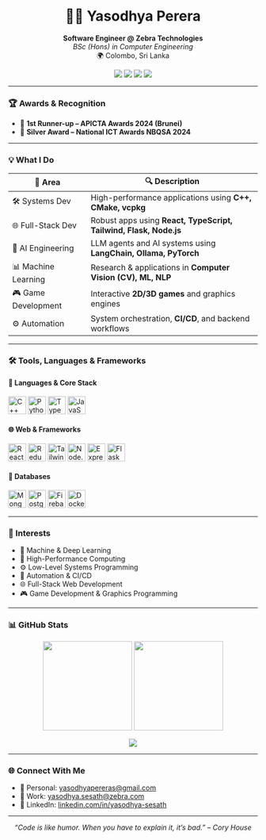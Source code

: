 <h1 align="center">👩‍💻 Yasodhya Perera</h1>
<p align="center">
  <b>Software Engineer @ Zebra Technologies</b><br>
  <i>BSc (Hons) in Computer Engineering</i><br>
  🌍 Colombo, Sri Lanka
</p>

<p align="center">
  <a href="mailto:yasodhyapereras@gmail.com"><img src="https://img.shields.io/badge/email-yasodhyapereras@gmail.com-red?style=flat-square&logo=gmail"></a>
  <a href="mailto:yasodhya.sesath@zebra.com"><img src="https://img.shields.io/badge/email-zebra--work-blue?style=flat-square&logo=microsoftoutlook"></a>
  <a href="https://www.linkedin.com/in/yasodhya-sesath/"><img src="https://img.shields.io/badge/LinkedIn-Profile-blue?style=flat-square&logo=linkedin"></a>
  <img src="https://komarev.com/ghpvc/?username=yasodhyassp30&color=green" />
</p>

---

### 🏆 Awards & Recognition

- 🥈 **1st Runner-up – APICTA Awards 2024 (Brunei)**
- 🥈 **Silver Award – National ICT Awards NBQSA 2024**

---

### 💡 What I Do

| 💼 Area               | 🔍 Description                                                                 |
|----------------------|---------------------------------------------------------------------------------|
| 🛠️ Systems Dev        | High-performance applications using **C++, CMake, vcpkg**                      |
| 🌐 Full-Stack Dev     | Robust apps using **React, TypeScript, Tailwind, Flask, Node.js**              |
| 🧠 AI Engineering     | LLM agents and AI systems using **LangChain, Ollama, PyTorch**                 |
| 📊 Machine Learning   | Research & applications in **Computer Vision (CV), ML, NLP**                   |
| 🎮 Game Development   | Interactive **2D/3D games** and graphics engines                               |
| ⚙️ Automation         | System orchestration, **CI/CD**, and backend workflows                         |

---

### 🛠️ Tools, Languages & Frameworks

#### 🚀 Languages & Core Stack
<p align="left">
  <img src="https://raw.githubusercontent.com/danielcranney/readme-generator/main/public/icons/skills/cplusplus-colored.svg" width="36" height="36" alt="C++" />
  <img src="https://raw.githubusercontent.com/danielcranney/readme-generator/main/public/icons/skills/python-colored.svg" width="36" height="36" alt="Python" />
  <img src="https://raw.githubusercontent.com/danielcranney/readme-generator/main/public/icons/skills/typescript-colored.svg" width="36" height="36" alt="TypeScript" />
  <img src="https://raw.githubusercontent.com/danielcranney/readme-generator/main/public/icons/skills/javascript-colored.svg" width="36" height="36" alt="JavaScript" />
</p>

#### 🌐 Web & Frameworks
<p align="left">
  <img src="https://raw.githubusercontent.com/danielcranney/readme-generator/main/public/icons/skills/react-colored.svg" width="36" height="36" alt="React" />
  <img src="https://raw.githubusercontent.com/danielcranney/readme-generator/main/public/icons/skills/redux-colored.svg" width="36" height="36" alt="Redux" />
  <img src="https://raw.githubusercontent.com/danielcranney/readme-generator/main/public/icons/skills/tailwindcss-colored.svg" width="36" height="36" alt="Tailwind CSS" />
  <img src="https://raw.githubusercontent.com/danielcranney/readme-generator/main/public/icons/skills/nodejs-colored.svg" width="36" height="36" alt="Node.js" />
  <img src="https://raw.githubusercontent.com/danielcranney/readme-generator/main/public/icons/skills/express-colored.svg" width="36" height="36" alt="Express" />
  <img src="https://raw.githubusercontent.com/danielcranney/readme-generator/main/public/icons/skills/flask-colored.svg" width="36" height="36" alt="Flask" />
</p>

#### 🧠 Databases
<p align="left">
  <img src="https://raw.githubusercontent.com/danielcranney/readme-generator/main/public/icons/skills/mongodb-colored.svg" width="36" height="36" alt="MongoDB" />
  <img src="https://raw.githubusercontent.com/danielcranney/readme-generator/main/public/icons/skills/postgresql-colored.svg" width="36" height="36" alt="PostgreSQL" />
  <img src="https://raw.githubusercontent.com/danielcranney/readme-generator/main/public/icons/skills/firebase-colored.svg" width="36" height="36" alt="Firebase" />
  <img src="https://cdn.jsdelivr.net/gh/devicons/devicon/icons/docker/docker-original.svg" width="36" height="36" alt="Docker" />
</p>

---

### 🔬 Interests

- 🧠 Machine & Deep Learning  
- 🧬 High-Performance Computing  
- ⚙️ Low-Level Systems Programming  
- 🤖 Automation & CI/CD  
- 🌐 Full-Stack Web Development  
- 🎮 Game Development & Graphics Programming  

---

### 📊 GitHub Stats

<p align="center">
  <img height="180em" src="https://github-readme-stats.vercel.app/api?username=yasodhyassp30&show_icons=true&count_private=true&theme=darcula&hide_border=true&hide=issues&bg_color=00000000" />
  <img height="180em" src="https://github-readme-stats.vercel.app/api/top-langs/?username=yasodhyassp30&layout=compact&hide_border=true&theme=darcula&bg_color=00000000&langs_count=8&hide=jupyter%20notebook,tex,php" />
</p>

<p align="center">
  <img src="https://github-readme-streak-stats.herokuapp.com?user=yasodhyassp30&theme=darcula&hide_border=true&background=FFFFFF00" />
</p>

---

### 🌐 Connect With Me

- 📧 Personal: [yasodhyapereras@gmail.com](mailto:yasodhyapereras@gmail.com)  
- 💼 Work: [yasodhya.sesath@zebra.com](mailto:yasodhya.sesath@zebra.com)  
- 🔗 LinkedIn: [linkedin.com/in/yasodhya-sesath](https://www.linkedin.com/in/yasodhya-sesath/)

---

<p align="center"><i>“Code is like humor. When you have to explain it, it’s bad.” – Cory House</i></p>
